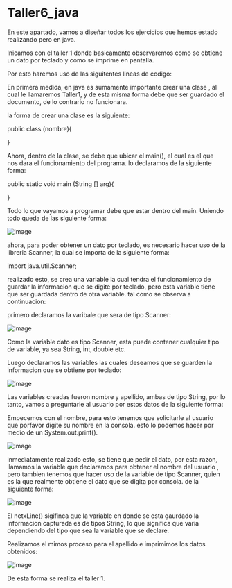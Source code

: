 # Taller6_java
En este apartado, vamos a diseñar todos los ejercicios que hemos estado realizando pero en java.


Inicamos con el taller 1 donde basicamente observaremos como se obtiene un dato por teclado y como se imprime en pantalla.

Por esto haremos uso de las siguitentes lineas de codigo:

En primera medida, en java es sumamente importante crear una clase , al cual le llamaremos Taller1, y de esta misma forma debe que ser guardado el documento, de lo 
contrario no funcionara.

la forma de crear una clase es la siguiente:

public class (nombre){

}

Ahora, dentro de la clase, se debe que ubicar el main(), el cual es el que nos dara el funcionamiento del  programa. lo declaramos de la siguiente forma:

public static void main (String [] arg){

}

Todo lo que vayamos a programar debe que estar dentro del main. Uniendo todo queda de las siguiente forma:

![image](https://user-images.githubusercontent.com/122764419/220987528-4144a9fd-bf7c-40b5-a269-ad4dc7bbced8.png)


ahora, para poder obtener un dato por teclado, es necesario hacer uso de la libreria Scanner, la cual se importa de la siguiente forma:

import java.util.Scanner;

realizado esto, se crea una variable la cual tendra el funcionamiento de guardar la informacion que se digite por teclado, pero esta variable tiene que ser guardada dentro de otra variable.
tal como se observa a continuacion:

primero declaramos la varibale que sera de tipo Scanner:

![image](https://user-images.githubusercontent.com/122764419/220988182-48105eb3-b6fe-4ac5-85e8-d17d86722b32.png)

Como la variable dato es tipo Scanner, esta puede contener cualquier tipo de variable, ya sea String, int, double etc.

Luego declaramos las variables las cuales deseamos que se guarden la informacion que se obtiene por teclado:

![image](https://user-images.githubusercontent.com/122764419/220988689-76e4e0df-0e41-4fb7-a1ba-597d745cb268.png)

Las variables creadas fueron nombre y apellido, ambas de tipo String, por lo tanto, vamos a preguntarle al usuario por estos datos de la siguiente forma:

Empecemos con el nombre, para esto tenemos que solicitarle al usuario que porfavor digite su nombre en la consola. esto lo podemos hacer por medio de un 
System.out.print().

![image](https://user-images.githubusercontent.com/122764419/220989222-142f85bd-ec70-4ae9-995f-ab420b28c78f.png)

inmediatamente realizado esto, se tiene que pedir el dato, por esta razon, llamamos la variable que declaramos para obtener el nombre del usuario , pero tambien
tenemos que hacer uso de la variable de tipo Scanner, quien es la que realmente obtiene el dato que se digita por consola. de la siguiente forma:

![image](https://user-images.githubusercontent.com/122764419/220989616-3c657436-8675-4300-9bea-8a760f63d39e.png)

El netxLine() sigifinca que la variable en donde se esta gaurdado la informacion capturada es de tipos String, lo que significa que varia dependiendo del tipo que sea la variable que se declare.

Realizamos el mimos proceso para el apellido e imprimimos los datos obtenidos:

![image](https://user-images.githubusercontent.com/122764419/220990048-2be827ee-0124-43a5-ad74-f5df354c1577.png)

De esta forma se realiza el taller 1.





